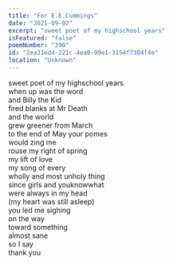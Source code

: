 ```yaml
---
title: "For E.E.Cummings"
date: "2021-09-02"
excerpt: "sweet poet of my highschool years"
isFeatured: "false"
poemNumber: "390"
id: "2ea31ed4-221c-4ea0-99e1-3154f7304f4e"
location: "Unknown"
---
```


sweet poet of my highschool years  
when up was the word  
and Billy the Kid  
fired blanks at Mr Death  
and the world  
grew greener from March  
to the end of May your pomes  
would zing me  
rouse my right of spring  
my lift of love  
my song of every  
wholly and most unholy thing  
since girls and youknowwhat  
were always in my head  
(my heart was still asleep)  
you led me sighing  
on the way  
toward something  
almost sane  
so I say  
thank you
